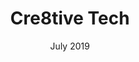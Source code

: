 ---
title: "Cre8tive Tech"
date: "July 2019"
tags: "Reactjs, Gatsby, HTML, CSS, WordPress"
link: "https://cre8tivetech.com"
image: "c8t.png"
desc: "Cre8tive Tech Website was built with Gatsby and Firebase"
content: "Project developed as the CEO and Head of Cre8tive Tech development team. The Cre8tive Tech website is a React web application build with Gatsby. At this project I acted as the lead UI/UX developer specialist being the bridge
              between UI/UX Design, PO and the UI development team. The main challenge was to
              reorganize the UI structure from a react-virtualized grid into a pure CSS one.
              Which improved drastically the scalability and maintainability of the project."
technologies: "Gatsby, UI/UX Architecture, React, Firebase, HTML5, CSS3, Javascript ES6"
---